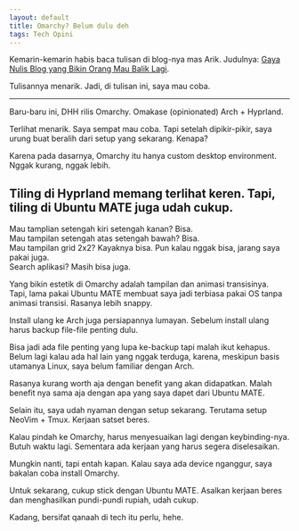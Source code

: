 ```yaml
---
layout: default
title: Omarchy? Belum dulu deh
tags: Tech Opini
---
```


Kemarin-kemarin habis baca tulisan di blog-nya mas Arik. Judulnya: [Gaya Nulis Blog yang Bikin Orang Mau Balik Lagi](https://idearik.com/gaya-nulis-blog/).

Tulisannya menarik. Jadi, di tulisan ini, saya mau coba.

***

Baru-baru ini, DHH rilis Omarchy. Omakase (opinionated) Arch + Hyprland.

Terlihat menarik. Saya sempat mau coba. Tapi setelah dipikir-pikir, saya urung buat beralih dari setup yang sekarang. Kenapa?

Karena pada dasarnya, Omarchy itu hanya custom desktop environment. Nggak kurang, nggak lebih.

## Tiling di Hyprland memang terlihat keren. Tapi, tiling di Ubuntu MATE juga udah cukup.

Mau tamplian setengah kiri setengah kanan? Bisa.<br>
Mau tampilan setengah atas setengah bawah? Bisa.<br>
Mau tampilan grid 2x2? Kayaknya bisa. Pun kalau nggak bisa, jarang saya pakai juga.<br>
Search aplikasi? Masih bisa juga.

Yang bikin estetik di Omarchy adalah tampilan dan animasi transisinya.<br>
Tapi, lama pakai Ubuntu MATE membuat saya jadi terbiasa pakai OS tanpa animasi transisi. Rasanya lebih snappy.

Install ulang ke Arch juga persiapannya lumayan. Sebelum install ulang harus backup file-file penting dulu.

Bisa jadi ada file penting yang lupa ke-backup tapi malah ikut kehapus. Belum lagi kalau ada hal lain yang nggak terduga, karena, meskipun basis utamanya Linux, saya belum familiar dengan Arch.

Rasanya kurang worth aja dengan benefit yang akan didapatkan. Malah benefit nya sama aja dengan apa yang saya dapet dari Ubuntu MATE.

Selain itu, saya udah nyaman dengan setup sekarang. Terutama setup NeoVim + Tmux. Kerjaan satset beres.

Kalau pindah ke Omarchy, harus menyesuaikan lagi dengan keybinding-nya. Butuh waktu lagi. Sementara ada kerjaan yang harus segera diselesaikan.

Mungkin nanti, tapi entah kapan. Kalau saya ada device nganggur, saya bakalan coba install Omarchy.

Untuk sekarang, cukup stick dengan Ubuntu MATE. Asalkan kerjaan beres dan menghasilkan pundi-pundi rupiah, udah cukup.

Kadang, bersifat qanaah di tech itu perlu, hehe.